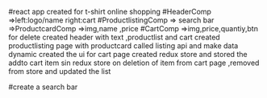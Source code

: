 #react app created for t-shirt online shopping
#HeaderComp =>left:logo/name  right:cart
#ProductlistingComp => search bar
                    =>ProductcardComp =>img,name ,price
#CartComp =>img,price,quantiy,btn for delete 
created header with text ,productlist and cart
created productlisting page with productcard
called listing api and make data dynamic
created the ui for cart page
created redux store and stored the addto cart item sin redux store
on deletion of item from cart page ,removed from store and updated the list

#create a search bar 
